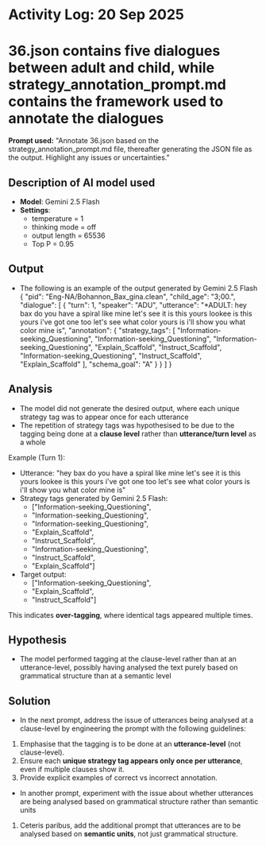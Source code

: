 # Activity Log: 20 Sep 2025

# 36.json contains five dialogues between adult and child, while strategy_annotation_prompt.md contains the framework used to annotate the dialogues

**Prompt used:**
"Annotate 36.json based on the strategy_annotation_prompt.md file, thereafter generating the JSON file as the output. Highlight any issues or uncertainties."

## Description of AI model used
- **Model**: Gemini 2.5 Flash
- **Settings**:
  - temperature = 1
  - thinking mode = off
  - output length = 65536
  - Top P = 0.95

## Output
- The following is an example of the output generated by Gemini 2.5 Flash
{
  "pid": "Eng-NA/Bohannon_Bax_gina.clean",
  "child_age": "3;00.",
  "dialogue": [
    {
      "turn": 1,
      "speaker": "ADU",
      "utterance": "*ADULT: hey bax do you have a spiral like mine let's see it is this yours lookee is this yours i've got one too let's see what color yours is i'll show you what color mine is",
      "annotation": {
        "strategy_tags": [
          "Information-seeking_Questioning",
          "Information-seeking_Questioning",
          "Information-seeking_Questioning",
          "Explain_Scaffold",
          "Instruct_Scaffold",
          "Information-seeking_Questioning",
          "Instruct_Scaffold",
          "Explain_Scaffold"
        ],
        "schema_goal": "A"
      }
    }
  ]
}


## Analysis
- The model did not generate the desired output, where each unique strategy tag was to appear once for each utterance
- The repetition of strategy tags was hypothesised to be due to the tagging being done at a **clause level** rather than **utterance/turn level** as a whole

Example (Turn 1):
- Utterance: "hey bax do you have a spiral like mine let's see it is this yours lookee is this yours i've got one too let's see what color yours is i'll show you what color mine is"
- Strategy tags generated by Gemini 2.5 Flash:
  - ["Information-seeking_Questioning",
  - "Information-seeking_Questioning",
  - "Information-seeking_Questioning",
  - "Explain_Scaffold",
  - "Instruct_Scaffold",
  - "Information-seeking_Questioning",
  - "Instruct_Scaffold",
  - "Explain_Scaffold"]
- Target output:
  - ["Information-seeking_Questioning",
  - "Explain_Scaffold",
  - "Instruct_Scaffold"]

This indicates **over-tagging**, where identical tags appeared multiple times.

## Hypothesis
- The model performed tagging at the clause-level rather than at an utterance-level, possibly having analysed the text purely based on grammatical structure than at a semantic level

## Solution
- In the next prompt, address the issue of utterances being analysed at a clause-level by engineering the prompt with the following guidelines:
1. Emphasise that the tagging is to be done at an **utterance-level** (not clause-level).
2. Ensure each **unique strategy tag appears only once per utterance**, even if multiple clauses show it.
3. Provide explicit examples of correct vs incorrect annotation.
- In another prompt, experiment with the issue about whether utterances are being analysed based on grammatical structure rather than semantic units
1. Ceteris paribus, add the additional prompt that utterances are to be analysed based on **semantic units**, not just grammatical structure.
